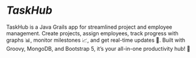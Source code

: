 # _TaskHub_
TaskHub is a Java Grails app for streamlined project and employee management. Create projects, assign employees, track progress with graphs 📊, monitor milestones 📈, and get real-time updates 🔔. Built with Groovy, MongoDB, and Bootstrap 5, it’s your all-in-one productivity hub! 🌟
